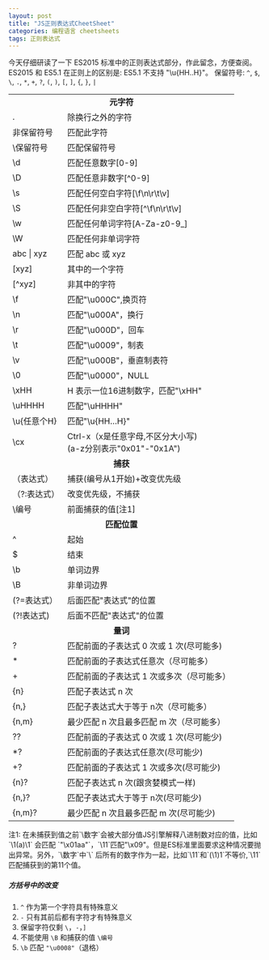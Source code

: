 ```yaml
---
layout: post
title: "JS正则表达式CheetSheet"
categories: 编程语言 cheetsheets
tags: 正则表达式
---
```


今天仔细研读了一下 ES2015 标准中的正则表达式部分，作此留念，方便查阅。
ES2015 和 ES5.1 在正则上的区别是: ES5.1 不支持 "\u{HH..H}"。
保留符号: `^`, `$`, `\`, `.`, `*`, `+`, `?`, `(`, `)`, `[`, `]`, `{`, `}`, `|`

<table class="table table-hover" >
    <tbody>
<tr><td colspan="2" style="text-align:center;font-weight:bold">元字符</td></tr>
<tr><td>.</td><td>除换行之外的字符</td></tr>
<tr><td>非保留符号</td><td>匹配此字符</td></tr>
<tr><td>\保留符号</td><td>匹配保留符号</td></tr>
<tr><td>\d</td><td>匹配任意数字[0-9]</td></tr>
<tr><td>\D</td><td>匹配任意非数字[^0-9]</td></tr>
<tr><td>\s</td><td>匹配任何空白字符[\f\n\r\t\v]</td></tr>
<tr><td>\S</td><td>匹配任何非空白字符[^\f\n\r\t\v]</td></tr>
<tr><td>\w</td><td>匹配任何单词字符[A-Za-z0-9_]</td></tr>
<tr><td>\W</td><td>匹配任何非单词字符 </td></tr>
<tr><td>abc | xyz</td><td>匹配 abc 或 xyz</td></tr>
<tr><td>[xyz]</td><td>其中的一个字符</td></tr>
<tr><td>[^xyz]</td><td>非其中的字符</td></tr>
<tr><td>\f</td><td>匹配"\u000C",换页符</td></tr>
<tr><td>\n</td><td>匹配"\u000A"，换行</td></tr>
<tr><td>\r</td><td>匹配"\u000D"，回车</td></tr>
<tr><td>\t</td><td>匹配"\u0009"，制表</td></tr>
<tr><td>\v</td><td>匹配"\u000B"，垂直制表符</td></tr>
<tr><td>\0</td><td>匹配"\u0000"，NULL</td></tr>
<tr><td>\xHH</td><td> H 表示一位16进制数字，匹配"\xHH"</td></tr>
<tr><td>\uHHHH</td><td>匹配"\uHHHH"</td></tr>
<tr><td>\u{任意个H}</td><td>匹配"\u{HH…H}"</td></tr>
<tr><td>\cx</td><td> Ctrl-x（x是任意字母,不区分大小写)<br /> (a-z分别表示"0x01"-"0x1A")</td></tr>
<tr><td colspan="2" style="text-align:center;font-weight:bold">捕获</td></tr>
<tr><td>（表达式）</td><td>捕获(编号从1开始)+改变优先级</td></tr>
<tr><td>（?:表达式）</td><td>改变优先级，不捕获</td></tr>
<tr><td>\编号</td><td>前面捕获的值[注1]</td></tr>
<tr><td colspan="2" style="text-align:center;font-weight:bold">匹配位置</td></tr>
<tr><td>^</td><td>起始</td></tr>
<tr><td>$</td><td>结束</td></tr>
<tr><td>\b</td><td>单词边界</td></tr>
<tr><td>\B</td><td>非单词边界</td></tr>
<tr><td>(?=表达式）</td><td>后面匹配"表达式"的位置</td></tr>
<tr><td>(?!表达式)</td><td>后面不匹配"表达式"的位置</td></tr>
<tr><td colspan="2" style="text-align:center;font-weight:bold">量词</td></tr>
<tr><td>?</td><td>匹配前面的子表达式 0 次或 1 次(尽可能多)</td></tr>
<tr><td>*</td><td>匹配前面的子表达式任意次（尽可能多）</td></tr>
<tr><td>+</td><td>匹配前面的子表达式 1 次或多次（尽可能多）</td></tr>
<tr><td>{n}</td><td>匹配子表达式 n 次</td></tr>
<tr><td>{n,}</td><td>匹配子表达式大于等于 n次（尽可能多）</td></tr>
<tr><td>{n,m}</td><td>最少匹配 n 次且最多匹配 m 次（尽可能多）</td></tr>
<tr><td>??</td><td>匹配前面的子表达式 0 次或 1 次(尽可能少)</td></tr>
<tr><td>*?</td><td>匹配前面的子表达式任意次(尽可能少)</td></tr>
<tr><td>+?</td><td>匹配前面的子表达式 1 次或多次(尽可能少)</td></tr>
<tr><td>{n}?</td><td>匹配子表达式 n 次(跟贪婪模式一样)</td></tr>
<tr><td>{n,}?</td><td>匹配子表达式大于等于 n次(尽可能少)</td></tr>
<tr><td>{n,m}?</td><td>最少匹配 n 次且最多匹配 m 次(尽可能少)</td></tr>
    </tbody>
</table>
注1: 在未捕获到值之前`\数字`会被大部分值JS引擎解释八进制数对应的值，比如`\1(a)\1` 会匹配 `"\x01aa"`，`\11`匹配"\x09"。但是ES标准里面要求这种情况要抛出异常。另外，`\数字`中`\` 后所有的数字作为一起，比如`\11`和`(\1)1`不等价,`\11`匹配捕获到的第11个值。


##### 方括号中的改变

1. `^` 作为第一个字符具有特殊意义
1. `-` 只有其前后都有字符才有特殊意义
1. 保留字符仅剩 `\`，`-`，`]`
1. 不能使用 `\B` 和捕获的值 `\编号`
1. `\b` 匹配 `"\u0008"`（退格）

